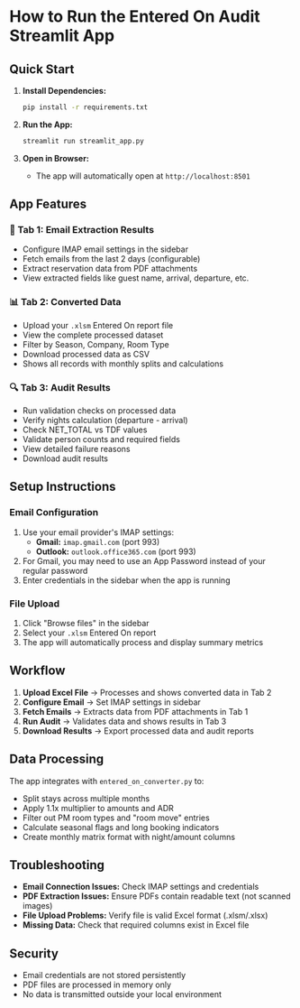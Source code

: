 # How to Run the Entered On Audit Streamlit App

## Quick Start

1. **Install Dependencies:**
   ```bash
   pip install -r requirements.txt
   ```

2. **Run the App:**
   ```bash
   streamlit run streamlit_app.py
   ```

3. **Open in Browser:**
   - The app will automatically open at `http://localhost:8501`

## App Features

### 📧 Tab 1: Email Extraction Results
- Configure IMAP email settings in the sidebar
- Fetch emails from the last 2 days (configurable)
- Extract reservation data from PDF attachments
- View extracted fields like guest name, arrival, departure, etc.

### 📊 Tab 2: Converted Data  
- Upload your `.xlsm` Entered On report file
- View the complete processed dataset
- Filter by Season, Company, Room Type
- Download processed data as CSV
- Shows all records with monthly splits and calculations

### 🔍 Tab 3: Audit Results
- Run validation checks on processed data
- Verify nights calculation (departure - arrival)
- Check NET_TOTAL vs TDF values
- Validate person counts and required fields
- View detailed failure reasons
- Download audit results

## Setup Instructions

### Email Configuration
1. Use your email provider's IMAP settings:
   - **Gmail:** `imap.gmail.com` (port 993)
   - **Outlook:** `outlook.office365.com` (port 993)
2. For Gmail, you may need to use an App Password instead of your regular password
3. Enter credentials in the sidebar when the app is running

### File Upload
1. Click "Browse files" in the sidebar
2. Select your `.xlsm` Entered On report
3. The app will automatically process and display summary metrics

## Workflow

1. **Upload Excel File** → Processes and shows converted data in Tab 2
2. **Configure Email** → Set IMAP settings in sidebar  
3. **Fetch Emails** → Extracts data from PDF attachments in Tab 1
4. **Run Audit** → Validates data and shows results in Tab 3
5. **Download Results** → Export processed data and audit reports

## Data Processing

The app integrates with `entered_on_converter.py` to:
- Split stays across multiple months
- Apply 1.1x multiplier to amounts and ADR
- Filter out PM room types and "room move" entries
- Calculate seasonal flags and long booking indicators
- Create monthly matrix format with night/amount columns

## Troubleshooting

- **Email Connection Issues:** Check IMAP settings and credentials
- **PDF Extraction Issues:** Ensure PDFs contain readable text (not scanned images)
- **File Upload Problems:** Verify file is valid Excel format (.xlsm/.xlsx)
- **Missing Data:** Check that required columns exist in Excel file

## Security

- Email credentials are not stored persistently
- PDF files are processed in memory only
- No data is transmitted outside your local environment